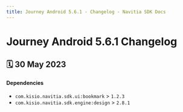 ```yaml
---
title: Journey Android 5.6.1 - Changelog - Navitia SDK Docs
---
```


# Journey Android 5.6.1 Changelog

<h2>🗓 30 May 2023</h2>

#### Dependencies
- `com.kisio.navitia.sdk.ui:bookmark` > `1.2.3`
- `com.kisio.navitia.sdk.engine:design` > `2.8.1`
